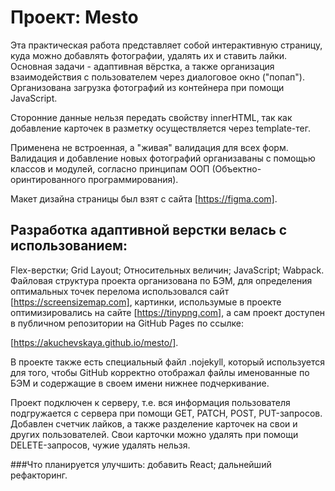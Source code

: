 # Проект: Mesto

Эта практическая работа представляет собой интерактивную страницу,
куда можно добавлять фотографии, удалять их и ставить лайки.
Основная задачи - адаптивная вёрстка, а также организация взаимодействия
с пользователем через диалоговое окно ("попап"). Организована загрузка фотографий
из контейнера при помощи JavaScript.

Сторонние данные нельзя передать свойству innerHTML, так как добавление карточек
в разметку осуществляется через template-тег.

Применена не встроенная, а "живая" валидация для всех форм.
Валидация и добавление новых фотографий организаваны с помощью классов и модулей,
согласно принципам ООП (Объектно-оринтированного программирования).

Макет дизайна страницы был взят с сайта [https://figma.com].

## Разработка адаптивной верстки велась с использованием:

Flex-верстки;
Grid Layout;
Относительных величин;
JavaScript;
Wabpack.
Файловая структура проекта организована по БЭМ, для определения
оптимальных точек перелома использовался сайт
[https://screensizemap.com],
картинки, использумые в проекте оптимизировались на сайте
[https://tinypng.com],
а сам проект доступен в публичном репозитории на GitHub Pages
по ссылке:

[https://akuchevskaya.github.io/mesto/].

В проекте также есть специальный файл .nojekyll, который используется для того, чтобы GitHub корректно отображал файлы именованные по БЭМ и содержащие в своем имени нижнее подчеркивание.

Проект подключен к серверу, т.е. вся информация пользователя подгружается с сервера при помощи
GET, PATCH, POST, PUT-запросов. Добавлен счетчик лайков, а также разделение карточек на свои и других пользователей.
Свои карточки можно удалять при помощи DELETE-запросов, чужие удалять нельзя.

###Что планируется улучшить:
добавить React;
дальнейший рефакторинг.
